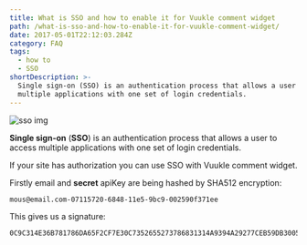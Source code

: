 ```yaml
---
title: What is SSO and how to enable it for Vuukle comment widget
path: /what-is-sso-and-how-to-enable-it-for-vuukle-comment-widget/
date: 2017-05-01T22:12:03.284Z
category: FAQ
tags:
  - how to
  - SSO
shortDescription: >-
  Single sign-on (SSO) is an authentication process that allows a user to access
  multiple applications with one set of login credentials.
---
```


![sso img](/img/what-is-sso-and-how-to-enable-it-for-vuukle-comment-widget-img_2.png)

**Single sign-on** (**SSO**) is an authentication process that allows a user to access multiple applications with one set of login credentials.

If your site has authorization you can use SSO with Vuukle comment widget.

Firstly email and **secret** apiKey are being hashed by SHA512 encryption:

```html
mous@email.com-07115720-6848-11e5-9bc9-002590f371ee
```

This gives us a signature:

```html
0C9C314E36B781786DA65F2CF7E30C7352655273786831314A9394A29277CEB59DB3005203A42F2DEA8A15A44630243E5B4F10C19AB0C7D703AC29D6C78A0180
```
